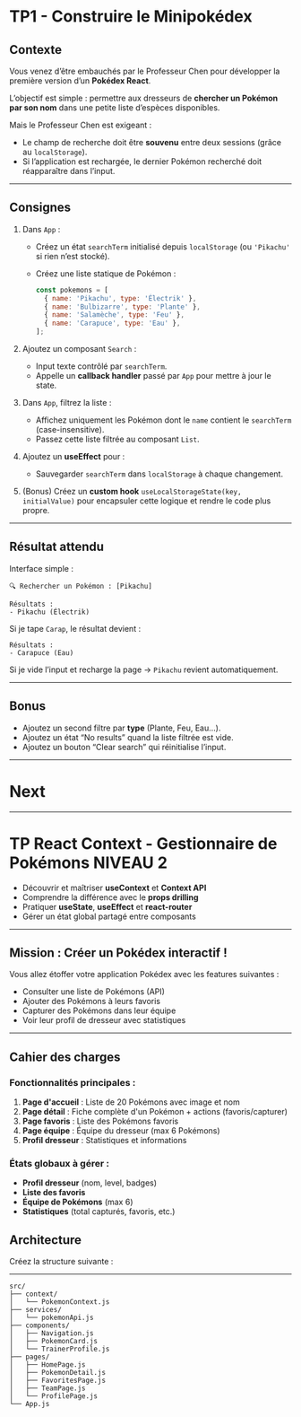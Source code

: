 # TP1 - Construire le Minipokédex

## Contexte

Vous venez d’être embauchés par le Professeur Chen pour développer la première version d’un **Pokédex React**.

L’objectif est simple : permettre aux dresseurs de **chercher un Pokémon par son nom** dans une petite liste d’espèces disponibles.

Mais le Professeur Chen est exigeant :

- Le champ de recherche doit être **souvenu** entre deux sessions (grâce au `localStorage`).
- Si l’application est rechargée, le dernier Pokémon recherché doit réapparaître dans l’input.

---

## Consignes

1. Dans `App` :
    - Créez un état `searchTerm` initialisé depuis `localStorage` (ou `'Pikachu'` si rien n’est stocké).
    - Créez une liste statique de Pokémon :

        ```jsx
        const pokemons = [
          { name: 'Pikachu', type: 'Électrik' },
          { name: 'Bulbizarre', type: 'Plante' },
          { name: 'Salamèche', type: 'Feu' },
          { name: 'Carapuce', type: 'Eau' },
        ];
        ```

2. Ajoutez un composant `Search` :
    - Input texte contrôlé par `searchTerm`.
    - Appelle un **callback handler** passé par `App` pour mettre à jour le state.
3. Dans `App`, filtrez la liste :
    - Affichez uniquement les Pokémon dont le `name` contient le `searchTerm` (case-insensitive).
    - Passez cette liste filtrée au composant `List`.
4. Ajoutez un **useEffect** pour :
    - Sauvegarder `searchTerm` dans `localStorage` à chaque changement.
5. (Bonus) Créez un **custom hook** `useLocalStorageState(key, initialValue)` pour encapsuler cette logique et rendre le code plus propre.

---

## Résultat attendu

Interface simple :

```
🔍 Rechercher un Pokémon : [Pikachu]

Résultats :
- Pikachu (Électrik)

```

Si je tape `Carap`, le résultat devient :

```
Résultats :
- Carapuce (Eau)

```

Si je vide l’input et recharge la page → `Pikachu` revient automatiquement.

---

## Bonus

- Ajoutez un second filtre par **type** (Plante, Feu, Eau…).
- Ajoutez un état “No results” quand la liste filtrée est vide.
- Ajoutez un bouton “Clear search” qui réinitialise l’input.

---
# Next
---
# TP React Context - Gestionnaire de Pokémons NIVEAU 2

- Découvrir et maîtriser **useContext** et **Context API**
- Comprendre la différence avec le **props drilling**
- Pratiquer **useState**, **useEffect** et **react-router**
- Gérer un état global partagé entre composants

---

## Mission : Créer un Pokédex interactif !

Vous allez étoffer votre application Pokédex avec les features suivantes :

- Consulter une liste de Pokémons (API)
- Ajouter des Pokémons à leurs favoris
- Capturer des Pokémons dans leur équipe
- Voir leur profil de dresseur avec statistiques

---

## Cahier des charges

### **Fonctionnalités principales :**

1. **Page d'accueil** : Liste de 20 Pokémons avec image et nom
2. **Page détail** : Fiche complète d'un Pokémon + actions (favoris/capturer)
3. **Page favoris** : Liste des Pokémons favoris
4. **Page équipe** : Équipe du dresseur (max 6 Pokémons)
5. **Profil dresseur** : Statistiques et informations

### **États globaux à gérer :**

- **Profil dresseur** (nom, level, badges)
- **Liste des favoris**
- **Équipe de Pokémons** (max 6)
- **Statistiques** (total capturés, favoris, etc.)

## Architecture

Créez la structure suivante :

---

```
src/
├── context/
│   └── PokemonContext.js
├── services/
│   └── pokemonApi.js
├── components/
│   ├── Navigation.js
│   ├── PokemonCard.js
│   └── TrainerProfile.js
├── pages/
│   ├── HomePage.js
│   ├── PokemonDetail.js
│   ├── FavoritesPage.js
│   ├── TeamPage.js
│   └── ProfilePage.js
└── App.js

```